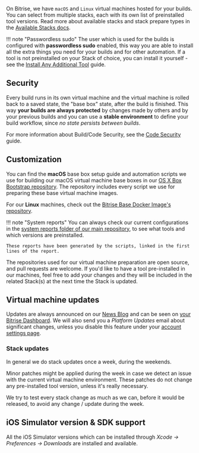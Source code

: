 On Bitrise, we have `macOS` and `Linux` virtual machines hosted for your builds.
You can select from multiple stacks, each with its own list of preinstalled tool versions.
Read more about available stacks and stack prepare types in the [Available Stacks docs](doc:available-stacks).


!!! note "Passwordless sudo"
    The user which is used for the builds is configured with **passwordless sudo** enabled,
    this way you are able to install all the extra things you need for your builds and for other automation.
    If a tool is not preinstalled on your Stack of choice,
    you can install it yourself - see the [Install Any Additional Tool](/tips-and-tricks/install-additional-tools/) guide.

## Security

Every build runs in its own virtual machine and the virtual machine is rolled back to a saved state,
the "base box" state, after the build is finished.
This way **your builds are always protected** by changes made by others
and by your previous builds and you can use a **stable environment** to define your build workflow,
since *no state persists between builds*.


For more information about Build/Code Security, see the [Code Security](/getting-started/code-security/) guide.

## Customization

You can find the **macOS** base box setup guide and automation scripts we use for building our
macOS virtual machine base boxes in our [OS X Box Bootstrap repository](https://github.com/bitrise-io/osx-box-bootstrap).
The repository includes every script we use for preparing these base virtual machine images.

For our **Linux** machines, check out the [Bitrise Base Docker Image's repository](https://github.com/bitrise-docker/bitrise-base).

!!! note "System reports"
    You can always check our current configurations in the
    [system reports folder of our main repository](https://github.com/bitrise-io/bitrise.io/tree/master/system_reports),
    to see what tools and which versions are preinstalled.

    These reports have been generated by the scripts, linked in the first lines of the report.

The repositories used for our virtual machine preparation are open source,
and pull requests are welcome.
If you'd like to have a tool pre-installed in our machines,
feel free to add your changes and they will be included in the related Stack(s)
at the next time the Stack is updated.

## Virtual machine updates

Updates are always announced on our [News Blog](http://blog.bitrise.io/)
and can be seen on [your Bitrise Dashboard](https://www.bitrise.io/dashboard).
We will also send you a *Platform Updates* email about significant changes,
unless you disable this feature under your [account settings page](https://www.bitrise.io/me/profile).

### Stack updates

In general we do stack updates once a week, during the weekends.

Minor patches might be applied during the week in case we detect an issue
with the current virtual machine environment.
These patches do not change any pre-installed tool version, unless it's really necessary.

We try to test every stack change as much as we can, before it would be
released, to avoid any change / update during the week.

## iOS Simulator version & SDK support

All the iOS Simulator versions which can be installed
through *Xcode -> Preferences -> Downloads* are installed and available.
